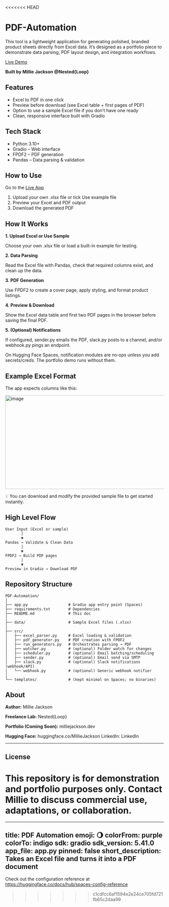 <<<<<<< HEAD
# PDF-Automation
 
This tool is a lightweight application for generating polished, branded product sheets directly from Excel data.
It’s designed as a portfolio piece to demonstrate data parsing, PDF layout design, and integration workflows.

[Live Demo](https://huggingface.co/spaces/MillieJackson/PDF-Automation)

**Built by Millie Jackson @Nested{Loop}**

## Features
- Excel to PDF in one click
- Preview before download (see Excel table + first pages of PDF)
- Option to use a sample Excel file if you don’t have one ready
- Clean, responsive interface built with Gradio

## Tech Stack

- Python 3.10+
- Gradio – Web interface
- FPDF2 – PDF generation
- Pandas – Data parsing & validation

## How to Use
Go to the [Live App](https://huggingface.co/spaces/MillieJackson/PDF-Automation)

1. Upload your own .xlsx file or tick Use example file
2. Preview your Excel and PDF output
3. Download the generated PDF

## How It Works
**1. Upload Excel or Use Sample**

Choose your own .xlsx file or load a built-in example for testing.

**2. Data Parsing**

Read the Excel file with Pandas, check that required columns exist, and clean up the data.

**3. PDF Generation**

Use FPDF2 to create a cover page, apply styling, and format product listings.

**4. Preview & Download**

Show the Excel data table and first two PDF pages in the browser before saving the final PDF.

**5. (Optional) Notifications**

If configured, sender.py emails the PDF, slack.py posts to a channel, and/or webhook.py pings an endpoint.

On Hugging Face Spaces, notification modules are no‑ops unless you add secrets/creds. The portfolio demo runs without them.

## Example Excel Format

The app expects columns like this:

<img width="626" height="298" alt="image" src="https://github.com/user-attachments/assets/698e8ab5-3f19-4855-ac86-c89f9d49c767" />


💡 You can download and modify the provided sample file to get started instantly.

## High Level Flow
```
User Input (Excel or sample)
       │
       ▼
Pandas → Validate & Clean Data
       │
       ▼
FPDF2 → Build PDF pages
       │
       ▼
Preview in Gradio → Download PDF
```
## Repository Structure
```
PDF-Automation/
│
├── app.py                  # Gradio app entry point (Spaces)
├── requirements.txt        # Dependencies
├── README.md               # This doc
│
├── data/                   # Sample Excel files (.xlsx)
│
├── src/
│   ├── excel_parser.py     # Excel loading & validation
│   ├── pdf_generator.py    # PDF creation with FPDF2
│   ├── run_generators.py   # Orchestrates parsing → PDF
│   ├── watcher.py          # (optional) Folder watch for changes
│   ├── scheduler.py        # (optional) Email batching/scheduling
│   ├── sender.py           # (optional) Email send via SMTP
│   ├── slack.py            # (optional) Slack notifications (webhook/API)
│   └── webhook.py          # (optional) Generic webhook notifier
│
└── templates/              # (kept minimal on Spaces; no binaries)
```

## About

**Author:** Millie Jackson

**Freelance Lab:** Nested{Loop}

**Portfolio (Coming Soon):** milliejackson.dev

**Hugging Face:** huggingface.co/MillieJackson LinkedIn: LinkedIn

---

## License
This repository is for demonstration and portfolio purposes only. Contact Millie to discuss commercial use, adaptations, or collaboration.
=======
---
title: PDF Automation
emoji: 🌖
colorFrom: purple
colorTo: indigo
sdk: gradio
sdk_version: 5.41.0
app_file: app.py
pinned: false
short_description: Takes an Excel file and turns it into a PDF document
---

Check out the configuration reference at https://huggingface.co/docs/hub/spaces-config-reference
>>>>>>> c1cdfcc6af1594e2e24ce705fd721fb65c2daa99
